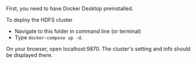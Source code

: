 First, you need to have Docker Desktop preinstalled. 

To deploy the HDFS cluster
* Navigate to this folder in command line (or terminal)
* Type `docker-compose up -d`. <br/>

On your browser, open localhost:9870. The cluster's setting and info should be displayed there.
